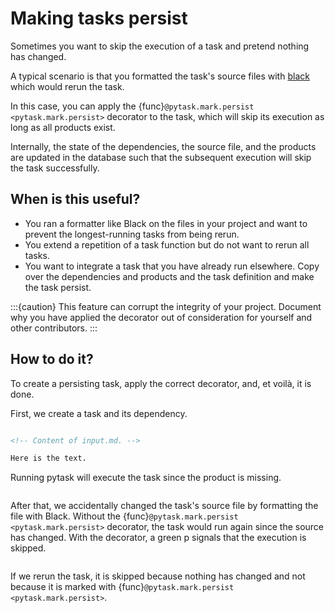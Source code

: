 # Making tasks persist

Sometimes you want to skip the execution of a task and pretend nothing has changed.

A typical scenario is that you formatted the task's source files with
[black](https://github.com/psf/black) which would rerun the task.

In this case, you can apply the {func}`@pytask.mark.persist <pytask.mark.persist>`
decorator to the task, which will skip its execution as long as all products exist.

Internally, the state of the dependencies, the source file, and the products are updated
in the database such that the subsequent execution will skip the task successfully.

## When is this useful?

- You ran a formatter like Black on the files in your project and want to prevent the
  longest-running tasks from being rerun.
- You extend a repetition of a task function but do not want to rerun all tasks.
- You want to integrate a task that you have already run elsewhere. Copy over the
  dependencies and products and the task definition and make the task persist.

:::{caution}
This feature can corrupt the integrity of your project. Document why you have applied
the decorator out of consideration for yourself and other contributors.
:::

## How to do it?

To create a persisting task, apply the correct decorator, and, et voilà, it is done.

First, we create a task and its dependency.

```{literalinclude} ../../../docs_src/tutorials/making_tasks_persist.py
```

```md
<!-- Content of input.md. -->

Here is the text.
```

Running pytask will execute the task since the product is missing.

```{include} ../_static/md/persist-executed.md
```

After that, we accidentally changed the task's source file by formatting the file with
Black. Without the {func}`@pytask.mark.persist <pytask.mark.persist>` decorator, the task
would run again since the source has changed. With the decorator, a green p signals that
the execution is skipped.

```{include} ../_static/md/persist-persisted.md
```

If we rerun the task, it is skipped because nothing has changed and not because
it is marked with {func}`@pytask.mark.persist <pytask.mark.persist>`.

```{include} ../_static/md/persist-skipped.md
```
